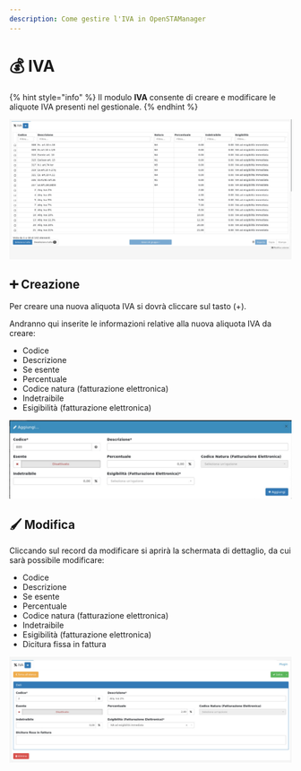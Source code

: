 ```yaml
---
description: Come gestire l'IVA in OpenSTAManager
---
```


# 💰 IVA

{% hint style="info" %}
Il modulo **IVA** consente di creare e modificare le aliquote IVA presenti nel gestionale.
{% endhint %}

![](<../../../../.gitbook/assets/image (649).png>)

## ➕ Creazione

Per creare una nuova aliquota IVA si dovrà cliccare sul tasto (+).

Andranno qui inserite le informazioni relative alla nuova aliquota IVA da creare:

* Codice
* Descrizione
* Se esente
* Percentuale
* Codice natura (fatturazione elettronica)
* Indetraibile
* Esigibilità (fatturazione elettronica)

![](<../../../../.gitbook/assets/image (551).png>)

## 🖌️ Modifica

Cliccando sul record da modificare si aprirà la schermata di dettaglio, da cui sarà possibile modificare:

* Codice
* Descrizione
* Se esente
* Percentuale
* Codice natura (fatturazione elettronica)
* Indetraibile
* Esigibilità (fatturazione elettronica)
* Dicitura fissa in fattura

![](<../../../../.gitbook/assets/image (572).png>)
